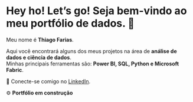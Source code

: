 
# Hey ho! Let’s go! Seja bem-vindo ao meu portfólio de dados. 🚀 

Meu nome é **Thiago Farias**.  

Aqui você encontrará alguns dos meus projetos na área de **análise de dados e ciência de dados**.  
Minhas principais ferramentas são: **Power BI, SQL, Python e Microsoft Fabric**.  

🔗 Conecte-se comigo no [LinkedIn](https://www.linkedin.com/in/thiago-farias-thiagofarias/).  

⚙️ **Portfólio em construção**  

